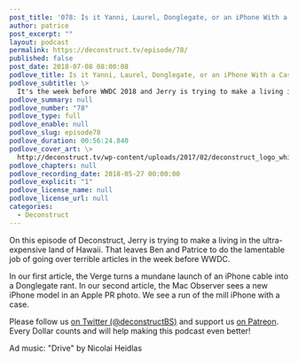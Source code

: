 ```yaml
---
post_title: '078: Is it Yanni, Laurel, Donglegate, or an iPhone With a Case?'
author: patrice
post_excerpt: ""
layout: podcast
permalink: https://deconstruct.tv/episode/78/
published: false
post_date: 2018-07-08 08:00:08
podlove_title: Is it Yanni, Laurel, Donglegate, or an iPhone With a Case?
podlove_subtitle: \>
  It's the week before WWDC 2018 and Jerry is trying to make a living in the ultra-expensive land of Hawaii.  That leaves Ben and Patrice to do the lamentable job of going over terrible articles.
podlove_summary: null
podlove_number: "78"
podlove_type: full
podlove_enable: null
podlove_slug: episode78
podlove_duration: 00:56:24.840
podlove_cover_art: \>
  http://deconstruct.tv/wp-content/uploads/2017/02/deconstruct_logo_white.png
podlove_chapters: null
podlove_recording_date: 2018-05-27 00:00:00
podlove_explicit: "1"
podlove_license_name: null
podlove_license_url: null
categories:
  - Deconstruct
---
```

<p> On this episode of Deconstruct, Jerry is trying to make a living in the ultra-expensive land of Hawaii.  That leaves Ben and Patrice to do the lamentable job of going over terrible articles in the week before WWDC.</p>
<p>In our first article, the Verge turns a mundane launch of an iPhone cable into a Donglegate rant.  In our second article, the Mac Observer sees a new iPhone model in an Apple PR photo.  We see a run of the mill iPhone with a case.</p>
<p>Please follow us <a href="http://twitter.com/deconstructBS">on Twitter (@deconstructBS)</a> and support us <a href="http://patreon.com/deconstruct">on Patreon</a>. Every Dollar counts and will help making this podcast even better!</p>
<p>Ad music: "Drive" by Nicolai Heidlas</p>